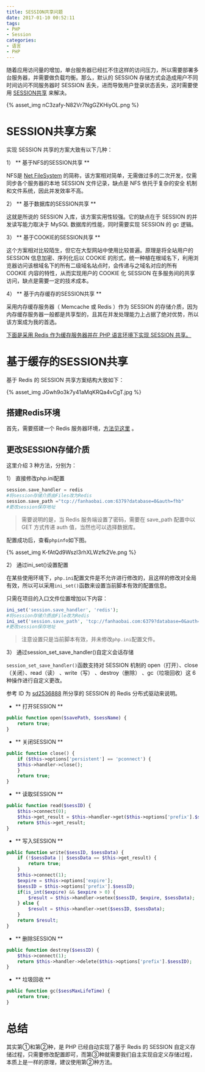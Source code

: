 ```yaml
---
title: SESSION共享问题
date: 2017-01-10 00:52:11
tags:
- PHP
- Session
categories:
- 语言
- PHP
---
```


随着应用访问量的增加，单台服务器已经扛不住这样的访问压力，所以需要部署多台服务器，并需要做负载均衡。那么，默认的 SESSION 存储方式会造成用户不同时间访问不同服务器时 SESSION 丢失，进而导致用户登录状态丢失，这时需要使用 [SESSION共享](http://www.onmpw.com/tm/xwzj/network_144.html) 来解决。

{% asset_img nC3zafy-N82Vr7NgGZKHiyOL.png %}<!--more-->


# SESSION共享方案

实现 SESSION 共享的方案大致有以下几种：

1） ** 基于NFS的SESSION共享 **

NFS是 [Net FileSystem]() 的简称，该方案相对简单，无需做过多的二次开发，仅需同步各个服务器的本地 SESSION 文件记录，缺点是 NFS 依托于复杂的安全 机制和文件系统，因此并发效率不高。

2） ** 基于数据库的SESSION共享 **

这就是所说的 SESSION 入库，该方案实用性较强。它的缺点在于 SESSION 的并发读写能力取决于 MySQL 数据库的性能，同时需要实现 SESSION 的 gc 逻辑。

3） ** 基于COOKIE的SESSION共享 **

这个方案相对比较陌生，但它在大型网站中使用比较普遍。原理是将全站用户的 SESSION 信息加密、序列化后以 COOKIE 的形式，统一种植在根域名下，利用浏览器访问该根域名下的所有二级域名站点时，会传递与之域名对应的所有 COOKIE 内容的特性，从而实现用户的 COOKIE 化 SESSION 在多服务间的共享访问，缺点是需要一定的技术成本。

4） ** 基于内存缓存的SESSION共享 **

采用内存缓存服务器（ Memcache 或 Redis ）作为 SESSION 的存储介质，因为内存缓存服务器一般都是共享型的，且其在并发处理能力上占据了绝对优势，所以该方案成为我的首选。

[下面是采用 Redis 作为缓存服务器并在 PHP 语言环境下实现 SESSION 共享。]()


# 基于缓存的SESSION共享

基于 Redis 的 SESSION 共享方案结构大致如下：

{% asset_img JGwh9o3k7y41aMqKRQa4vCgT.jpg %}

## 搭建Redis环境

首先，需要搭建一个 Redis 服务器环境，[方法见这里](https://www.fanhaobai.com/2016/08/redis-install.html) 。

## 更改SESSION存储介质

这里介绍 3 种方法，分别为：

1） 直接修改php.ini配置

```PHP
session.save_handler = redis               
#将session存储介质由Files改为Redis
session.save_path ="tcp://fanhaobai.com:6379?database=0&auth=fhb"   
#更改session保存地址
```
> 需要说明的是，当 Redis 服务端设置了密码，需要在 save_path 配置中以 GET 方式传递 auth 值，当然也可以选择数据库。

配置成功后，查看`phpinfo`如下图。

{% asset_img K-fAtQd9WszI3rhXLWzfk2Ve.png %}

2） 通过ini_set()设置配置

在某些使用环境下，`php.ini`配置文件是不允许进行修改的，且这样的修改对全局有效，所以可以采用`ini_set()`函数来设置当前脚本有效的配置信息。

只需在项目的入口文件位置增加以下内容：

```PHP
ini_set('session.save_handler', 'redis');        
#将session存储介质由File改为Redis
ini_set('session.save_path', 'tcp://fanhaobai.com:6379?database=0&auth=fhb');     
#更改session保存地址
```
> 注意设置只是当前脚本有效，并未修改`php.ini`配置文件。

3） 通过session_set_save_handler()自定义会话存储

`session_set_save_handler()`函数支持对 SESSION 机制的 open（打开）、close（关闭）、read（读） 、write（写） 、destroy（删除） 、gc（垃圾回收）这 6 种操作进行自定义更改。

参考 ID 为 [sd2536888](http://www.thinkphp.cn/extend/547.html) 所分享的 SESSION 的 Redis 分布式驱动来说明。

* ** 打开SESSION **

```PHP
public function open($savePath, $sessName) {
    return true;
}
```

* ** 关闭SESSION **

```PHP
public function close() {
    if ($this->options['persistent'] == 'pconnect') {
	$this->handler->close();
    }
    return true;
}
```

* ** 读取SESSION **

```PHP
public function read($sessID) {
    $this->connect(0);
    $this->get_result = $this->handler->get($this->options['prefix'].$sessID);
    return $this->get_result;
}
```

* ** 写入SESSION **

```PHP
public function write($sessID, $sessData) {
	if (!$sessData || $sessData == $this->get_result) {
		return true;
	}
	$this->connect(1);
    $expire = $this->options['expire'];
    $sessID = $this->options['prefix'].$sessID;
    if(is_int($expire) && $expire > 0) {
        $result = $this->handler->setex($sessID, $expire, $sessData);
    } else {
        $result = $this->handler->set($sessID, $sessData);
    }
    return $result;
}
```

* ** 删除SESSION **

```PHP
public function destroy($sessID) {
    $this->connect(1);
    return $this->handler->delete($this->options['prefix'].$sessID);
}
```

* ** 垃圾回收 **

```PHP
public function gc($sessMaxLifeTime) {
    return true;
}
```

# 总结

其实第①和第②种，是 PHP 已经自动实现了基于 Redis 的 SESSION 自定义存储过程，只需要修改配置即可，而第③种就需要我们自主实现自定义存储过程，本质上是一样的原理，建议使用第②种方法。
